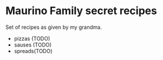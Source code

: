 # Maurino Family secret recipes

Set of recipes as given by my grandma.

- pizzas (TODO)
- sauses (TODO)
- spreads(TODO)
